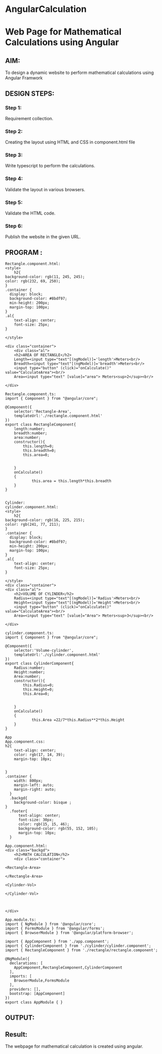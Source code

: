 # AngularCalculation

# Web Page for Mathematical Calculations using Angular

## AIM:
To design a dynamic website to perform mathematical calculations using Angular Framwork

## DESIGN STEPS:

### Step 1:

Requirement collection.

### Step 2:

Creating the layout using HTML and CSS in component.html file

### Step 3:

Write typescript to perform the calculations.

### Step 4:

Validate the layout in various browsers.

### Step 5:

Validate the HTML code.

### Step 6:

Publish the website in the given URL.

## PROGRAM :
```
Rectangle.component.html:
<style>
    h2{
background-color: rgb(11, 245, 245);
color: rgb(232, 69, 250);
}
.container {
  display: block;
  background-color: #8bdf97;
  min-height: 200px;
  margin-top: 100px;
}
.al{
    text-align: center;
    font-size: 25px;
}

</style>

<div class="container">
    <div class="al">
    <h2>AREA OF RECTANGLE</h2>
    Length=<input type="text"[(ngModel)]='length'>Meters<br/>
    Breadth=<input type="text"[(ngModel)]='breadth'>Meters<br/>
    <input type="button" (click)="onCalculate()" value="CalculateArea"><br/>
    Area=<input type="text" [value]="area"> Meters<sup>2</sup><br/>

</div>

Rectangle.component.ts:
import { Component } from "@angular/core";

@Component({
    selector:'Rectangle-Area',
    templateUrl:'./rectangle.component.html'
})
export class RectangleComponent{
    length:number;
    breadth:number;
    area:number;
    constructor(){
        this.length=0;
        this.breadth=0;
        this.area=0;


    }
    onCalculate()
    {
            this.area = this.length*this.breadth
    }
}


Cylinder:
cylinder.component.html:
<style>
    h2{
background-color: rgb(16, 225, 215);
color: rgb(241, 77, 211);
}
.container {
  display: block;
  background-color: #8bdf97;
  min-height: 200px;
  margin-top: 100px;
}
.al{
    text-align: center;
    font-size: 25px;
}

</style>
<div class="container">
<div class="al">
    <h2>VOLUME OF CYLINDER</h2>
    Radius=<input type="text"[(ngModel)]='Radius'>Meters<br/>
    Height=<input type="text"[(ngModel)]='Height'>Meters<br/>
    <input type="button" (click)="onCalculate()" value="CalculateArea"><br/>
    Area=<input type="text" [value]="Area"> Meters<sup>3</sup><br/>

</div>

cylinder.component.ts:
import { Component } from "@angular/core";

@Component({
    selector:'Volume-cylinder',
    templateUrl:'./cylinder.component.html'
})
export class CylinderComponent{
    Radius:number;
    Height:number;
    Area:number;
    constructor(){
        this.Radius=0;
        this.Height=0;
        this.Area=0;


    }
    onCalculate()
    {
            this.Area =22/7*this.Radius**2*this.Height
    }
}

App
App.component.css:
h2{
    text-align: center;
    color: rgb(17, 14, 39);
    margin-top: 10px;


}
.container {
    width: 800px;
    margin-left: auto;
    margin-right: auto;
  }
  .backgd{
    background-color: bisque ;
}
  .footer{
      text-align: center;
      font-size: 30px;
      color: rgb(15, 15, 46);
      background-color: rgb(55, 152, 105);
      margin-top: 10px;
  }

App.component.html:
<div class="backgd">
    <h2>MATH CALCULATION</h2>
    <div class="container">
        
<Rectangle-Area>

</Rectangle-Area>

<Cylinder-Vol>
  
</Cylinder-Vol>



</div>

App.module.ts:
import { NgModule } from '@angular/core';
import { FormsModule } from '@angular/forms';
import { BrowserModule } from '@angular/platform-browser';

import { AppComponent } from './app.component';
import { CylinderComponent } from './cylinder/cylinder.component';
import { RectangleComponent } from './rectangle/rectangle.component';

@NgModule({
  declarations: [
    AppComponent,RectangleComponent,CylinderComponent
  ],
  imports: [
    BrowserModule,FormsModule
  ],
  providers: [],
  bootstrap: [AppComponent]
})
export class AppModule { }
```
## OUTPUT:

## Result:
The webpage for mathematical calculation is created using angular.
